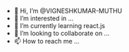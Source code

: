 - 👋 Hi, I’m @VIGNESHKUMAR-MUTHU
- 👀 I’m interested in ...
- 🌱 I’m currently learning react.js
- 💞️ I’m looking to collaborate on ...
- 📫 How to reach me ...

<!---
VIGNESHKUMAR-MUTHU/VIGNESHKUMAR-MUTHU is a ✨ special ✨ repository because its `README.md` (this file) appears on your GitHub profile.
You can click the Preview link to take a look at your changes.
--->
